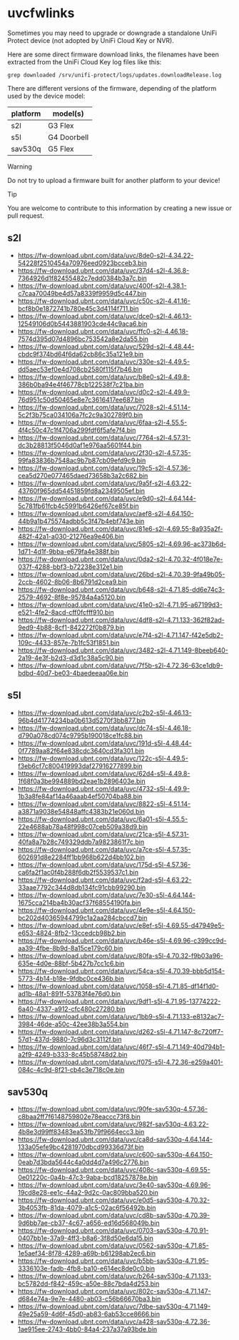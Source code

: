 # uvcfwlinks

Sometimes you may need to upgrade or downgrade a standalone UniFi Protect
device (not adopted by UniFi Cloud Key or NVR).

Here are some direct firmware download links, the filenames have been extracted from
the UniFi Cloud Key log files like this:

```
grep downloaded /srv/unifi-protect/logs/updates.downloadRelease.log
```

There are different versions of the firmware, depending of the platform used
by the device model:

| platform | model(s)    |
|----------|-------------|
| s2l      | G3 Flex     |
| s5l      | G4 Doorbell |
| sav530q  | G5 Flex     |

> [!WARNING]
> Do not try to upload a firmware built for another platform to your device!

> [!TIP]
> You are welcome to contribute to this information by creating a new issue or
  pull request.

## s2l

- https://fw-download.ubnt.com/data/uvc/8de0-s2l-4.34.22-54228f2510454a70976eed0923bcceb3.bin
- https://fw-download.ubnt.com/data/uvc/37d4-s2l-4.36.8-7364926d1f82455482c7edd0384b3a7c.bin
- https://fw-download.ubnt.com/data/uvc/400f-s2l-4.38.1-c7caa70049be4d57a8339f9959d5c447.bin
- https://fw-download.ubnt.com/data/uvc/c50c-s2l-4.41.16-bcf8b0e1872741b780e45c3d4114f711.bin
- https://fw-download.ubnt.com/data/uvc/dce0-s2l-4.46.13-12549106d0b5443881903cde44c9aca6.bin
- https://fw-download.ubnt.com/data/uvc/ffc0-s2l-4.46.18-7574d395d07d4896bc753542a8e2da55.bin
- https://fw-download.ubnt.com/data/uvc/529d-s2l-4.48.44-cbdc9f374bd64f6da62cb86c35a121e9.bin
- https://fw-download.ubnt.com/data/uvc/330e-s2l-4.49.5-dd5aec53ef0e4d708cb2580f115f7b46.bin
- https://fw-download.ubnt.com/data/uvc/b8e0-s2l-4.49.8-386b0ba94e4f46778cb122538f7c21ba.bin
- https://fw-download.ubnt.com/data/uvc/d0c2-s2l-4.49.9-76d951c50d50465e8e7c3616417ee687.bin
- https://fw-download.ubnt.com/data/uvc/7028-s2l-4.51.14-5c2f3b75ca034106a7fc2c9a302789f0.bin
- https://fw-download.ubnt.com/data/uvc/6faa-s2l-4.55.5-4f4c50c47c1f4706a299fdf6f5afe7f4.bin
- https://fw-download.ubnt.com/data/uvc/7764-s2l-4.57.31-dc3b28813f5046d0af1e976aa5601f44.bin
- https://fw-download.ubnt.com/data/uvc/2f30-s2l-4.57.35-99fa83836b7548ac9b7b87cb09efd9c9.bin
- https://fw-download.ubnt.com/data/uvc/19c5-s2l-4.57.36-cea5d270e077465daed73658b3a2c682.bin
- https://fw-download.ubnt.com/data/uvc/9a5f-s2l-4.63.22-43760f965dd54451859fd8a2349505ef.bin
- https://fw-download.ubnt.com/data/uvc/e9d0-s2l-4.64.144-5c781fb61fcb4c5991b6426ef67ce85f.bin
- https://fw-download.ubnt.com/data/uvc/aef8-s2l-4.64.150-44b9a1b475574adbb5c3f47b4ebf743e.bin
- https://fw-download.ubnt.com/data/uvc/81e6-s2l-4.69.55-8a935a2f-482f-42a1-a030-21276ea9e406.bin
- https://fw-download.ubnt.com/data/uvc/5805-s2l-4.69.96-ac373b6d-1d71-4d1f-9bba-e679fa4e388f.bin
- https://fw-download.ubnt.com/data/uvc/0da2-s2l-4.70.32-4f018e7e-037f-4288-bbf3-b72238e312e1.bin
- https://fw-download.ubnt.com/data/uvc/26bd-s2l-4.70.39-9fa49b05-2ccb-4602-8b06-8b6791d2cea9.bin
- https://fw-download.ubnt.com/data/uvc/b648-s2l-4.71.85-dd6e74c3-2579-4692-8f8e-95784a4a5120.bin
- https://fw-download.ubnt.com/data/uvc/41e0-s2l-4.71.95-a67199d3-e521-4fe2-8acd-cff0fcfff910.bin
- https://fw-download.ubnt.com/data/uvc/4df8-s2l-4.71.133-362f82ad-9ed9-4b88-8cf1-842272f0b879.bin
- https://fw-download.ubnt.com/data/uvc/e7f4-s2l-4.71.147-f42e5db2-109c-4433-857e-7b1fc53f1851.bin
- https://fw-download.ubnt.com/data/uvc/3482-s2l-4.71.149-8beeb640-2a19-4e3f-b2d3-d3d1c38a5c90.bin
- https://fw-download.ubnt.com/data/uvc/7f5b-s2l-4.72.36-63ce1db9-bdbd-40d7-be03-4baedeeaa06e.bin

## s5l

- https://fw-download.ubnt.com/data/uvc/c2b2-s5l-4.46.13-96b4d41774234ba0b613d5270f3bb877.bin
- https://fw-download.ubnt.com/data/uvc/dc74-s5l-4.46.18-d790a078cd074c9795b190018ce1fc88.bin
- https://fw-download.ubnt.com/data/uvc/191d-s5l-4.48.44-0f7789aa82f64e838cdc3640cd3fa301.bin
- https://fw-download.ubnt.com/data/uvc/122c-s5l-4.49.5-f3eb6cf7c800419993daf27916277899.bin
- https://fw-download.ubnt.com/data/uvc/62d4-s5l-4.49.8-1f68f0a3be994889bd2eae1b2896403e.bin
- https://fw-download.ubnt.com/data/uvc/4732-s5l-4.49.9-1b3a8fe84af14a46aaab4ef50704ba88.bin
- https://fw-download.ubnt.com/data/uvc/8822-s5l-4.51.14-a3871a9038e54848affc4383b21e060d.bin
- https://fw-download.ubnt.com/data/uvc/6a01-s5l-4.55.5-22e4688ab78a48f998c07ceb509a38d9.bin
- https://fw-download.ubnt.com/data/uvc/21ca-s5l-4.57.31-40fa8a7b28c749329ddb7a9823861f7c.bin
- https://fw-download.ubnt.com/data/uvc/a7ce-s5l-4.57.35-602691d8e2284ff1bb968b622d4bb102.bin
- https://fw-download.ubnt.com/data/uvc/175d-s5l-4.57.36-ca6fa2f1ac0f4b288f6db2f5539537c1.bin
- https://fw-download.ubnt.com/data/uvc/f2ad-s5l-4.63.22-33aae7792c344d8db134fc91cbb99290.bin
- https://fw-download.ubnt.com/data/uvc/7e30-s5l-4.64.144-1675cca214ba4b30acf37f68554190fa.bin
- https://fw-download.ubnt.com/data/uvc/4e9e-s5l-4.64.150-bc202d40365944799c1a2aa284cbccd7.bin
- https://fw-download.ubnt.com/data/uvc/e8ef-s5l-4.69.55-d47949e5-e653-4824-8fb2-13ccedcb98b2.bin
- https://fw-download.ubnt.com/data/uvc/b46e-s5l-4.69.96-c399cc9d-aa39-4fbe-8b9d-8a15ce179c60.bin
- https://fw-download.ubnt.com/data/uvc/80fa-s5l-4.70.32-f9b03a96-635e-4d0e-88bf-5b427b7cc1c6.bin
- https://fw-download.ubnt.com/data/uvc/54ca-s5l-4.70.39-bbb5d154-5773-4b14-b18e-9fdbc0ce436b.bin
- https://fw-download.ubnt.com/data/uvc/1058-s5l-4.71.85-df14f1d0-ad1b-48a1-891f-53783f4e76d0.bin
- https://fw-download.ubnt.com/data/uvc/9df1-s5l-4.71.95-13774222-6a40-4337-a912-cfc480c27280.bin
- https://fw-download.ubnt.com/data/uvc/1bb9-s5l-4.71.133-e8132ac7-3984-46de-a50c-42ee38b3a554.bin
- https://fw-download.ubnt.com/data/uvc/d262-s5l-4.71.147-8c720ff7-57d1-437d-9880-7c96d3c3112f.bin
- https://fw-download.ubnt.com/data/uvc/46f7-s5l-4.71.149-40d794b1-a2f9-4249-b333-8c45b58748d2.bin
- https://fw-download.ubnt.com/data/uvc/f075-s5l-4.72.36-e259a401-084c-4c9d-8f21-cb4c3e718c0e.bin

## sav530q

- https://fw-download.ubnt.com/data/uvc/90fe-sav530q-4.57.36-c8baa2ff7f6148759802e78eaccc73f8.bin
- https://fw-download.ubnt.com/data/uvc/982f-sav530q-4.63.22-4b8e3d99ff83483ea53fb79f9664ecc3.bin
- https://fw-download.ubnt.com/data/uvc/ca8d-sav530q-4.64.144-133a05efe9bc4281970dbcd99336d73f.bin
- https://fw-download.ubnt.com/data/uvc/c600-sav530q-4.64.150-0eab7d3bda5644c4a0dd4d7a496c2776.bin
- https://fw-download.ubnt.com/data/uvc/408c-sav530q-4.69.55-0e01220c-0a4b-47c3-9aba-bcd18257878e.bin
- https://fw-download.ubnt.com/data/uvc/3e40-sav530q-4.69.96-19cd8e28-ee1c-44a2-9d2c-0ac809bba520.bin
- https://fw-download.ubnt.com/data/uvc/e0d5-sav530q-4.70.32-3b4053fb-81da-4079-a1c5-02ac6f56492b.bin
- https://fw-download.ubnt.com/data/uvc/cd8b-sav530q-4.70.39-9d6bb7ae-cb37-4c67-a656-ed16d568049b.bin
- https://fw-download.ubnt.com/data/uvc/0703-sav530q-4.70.91-0407bb1e-37a9-4ff3-b8a6-3f8d50e6da15.bin
- https://fw-download.ubnt.com/data/uvc/0562-sav530q-4.71.85-1e5aef34-8f78-4289-a69b-b61298ab2ec6.bin
- https://fw-download.ubnt.com/data/uvc/b5bb-sav530q-4.71.95-3336103e-fadb-4fb8-ba10-e614ec8de0c0.bin
- https://fw-download.ubnt.com/data/uvc/b264-sav530q-4.71.133-bc5782dd-f842-459c-a50e-88c7bda4d253.bin
- https://fw-download.ubnt.com/data/uvc/802c-sav530q-4.71.147-d684e74a-9e7e-4480-ab03-c56b66670ba3.bin
- https://fw-download.ubnt.com/data/uvc/7dbe-sav530q-4.71.149-49e25a59-4d6f-45d0-ab83-6ab53cce8666.bin
- https://fw-download.ubnt.com/data/uvc/a428-sav530q-4.72.36-1ae915ee-2743-4bb0-84a4-237a37a93bde.bin
